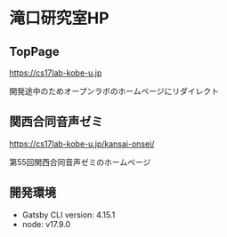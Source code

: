 # 滝口研究室HP

## TopPage
https://cs17lab-kobe-u.jp

開発途中のためオープンラボのホームページにリダイレクト

## 関西合同音声ゼミ
https://cs17lab-kobe-u.jp/kansai-onsei/

第55回関西合同音声ゼミのホームページ

## 開発環境
- Gatsby CLI version: 4.15.1
- node: v17.9.0

